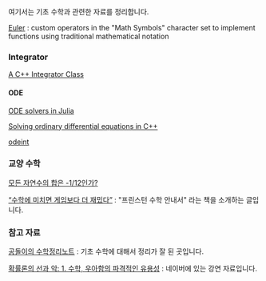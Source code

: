 여기서는 기초 수학과 관련한 자료를 정리합니다.

[Euler](https://github.com/mattt/Euler) : custom operators in the "Math Symbols" character set to implement functions using traditional mathematical notation

### Integrator

[A C++ Integrator Class](http://collaboration.cmc.ec.gc.ca/science/rpn/biblio/ddj/Website/articles/DDJ/1995/9512/9512d/9512d.htm)

#### ODE

[ODE solvers in Julia](http://www.control.lth.se/media/Staff/GabrielIngesson/JuliaOde.pdf)

[Solving ordinary differential equations in C++](https://www.codeproject.com/Articles/43607/Solving-ordinary-differential-equations-in-C)

[odeint](http://headmyshoulder.github.io/odeint-v2/)

### 교양 수학

[모든 자연수의 합은 -1/12인가?](http://m.blog.daum.net/elliotinnewyork/302)

[“수학에 미치면 게임보다 더 재밌다”](http://m.blog.naver.com/choi_joonsuk/220648924304) : "프린스턴 수학 안내서" 라는 책을 소개하는 글입니다.

### 참고 자료

[공돌이의 수학정리노트](https://wikidocs.net/book/563) : 기초 수학에 대해서 정리가 잘 된 곳입니다.

[확률론의 선과 악: 1. 수학, 우아함의 파격적인 유용성](http://tv.naver.com/v/1402533) : 네이버에 있는 강연 자료입니다.
